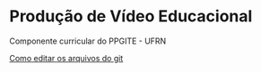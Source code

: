 # Produção de Vídeo Educacional
Componente curricular do PPGITE - UFRN

[Como editar os arquivos do git](https://www.markdownguide.org/basic-syntax)

